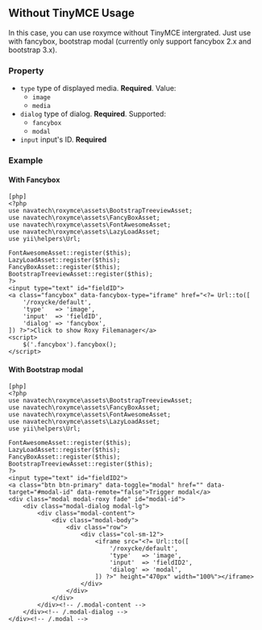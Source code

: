 Without  TinyMCE Usage
---
In this case, you can use roxymce without TinyMCE intergrated. Just use with fancybox, bootstrap modal (currently only support fancybox 2.x and bootstrap 3.x).
### Property
* `type` type of displayed media. **Required**. Value:
  * `image`
  * `media`
* `dialog` type of dialog. **Required**. Supported:
  * `fancybox`
  * `modal`
* `input` input's ID. **Required**

### Example

#### With Fancybox
~~~
[php]
<?php
use navatech\roxymce\assets\BootstrapTreeviewAsset;
use navatech\roxymce\assets\FancyBoxAsset;
use navatech\roxymce\assets\FontAwesomeAsset;
use navatech\roxymce\assets\LazyLoadAsset;
use yii\helpers\Url;

FontAwesomeAsset::register($this);
LazyLoadAsset::register($this);
FancyBoxAsset::register($this);
BootstrapTreeviewAsset::register($this);
?>
<input type="text" id="fieldID">
<a class="fancybox" data-fancybox-type="iframe" href="<?= Url::to([
	'/roxycke/default',
	'type'   => 'image',
	'input'  => 'fieldID',
	'dialog' => 'fancybox',
]) ?>">Click to show Roxy Filemanager</a>
<script>
	$('.fancybox').fancybox();
</script>
~~~

#### With Bootstrap modal
~~~
[php]
<?php
use navatech\roxymce\assets\BootstrapTreeviewAsset;
use navatech\roxymce\assets\FancyBoxAsset;
use navatech\roxymce\assets\FontAwesomeAsset;
use navatech\roxymce\assets\LazyLoadAsset;
use yii\helpers\Url;

FontAwesomeAsset::register($this);
LazyLoadAsset::register($this);
FancyBoxAsset::register($this);
BootstrapTreeviewAsset::register($this);
?>
<input type="text" id="fieldID2">
<a class="btn btn-primary" data-toggle="modal" href="" data-target="#modal-id" data-remote="false">Trigger modal</a>
<div class="modal modal-roxy fade" id="modal-id">
	<div class="modal-dialog modal-lg">
		<div class="modal-content">
			<div class="modal-body">
				<div class="row">
					<div class="col-sm-12">
						<iframe src="<?= Url::to([
							'/roxycke/default',
							'type'   => 'image',
							'input'  => 'fieldID2',
							'dialog' => 'modal',
						]) ?>" height="470px" width="100%"></iframe>
					</div>
				</div>
			</div>
		</div><!-- /.modal-content -->
	</div><!-- /.modal-dialog -->
</div><!-- /.modal -->
~~~
